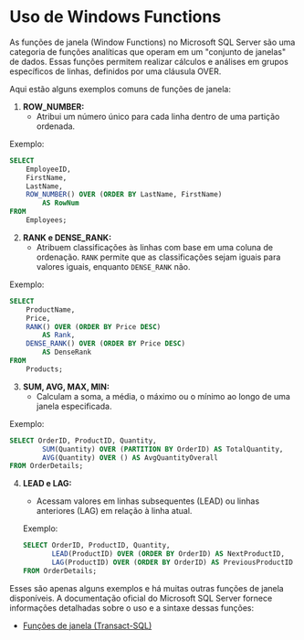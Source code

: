 # Uso de Windows Functions

As funções de janela (Window Functions) no Microsoft SQL Server são uma categoria de funções analíticas que operam em um "conjunto de janelas" de dados. Essas funções permitem realizar cálculos e análises em grupos específicos de linhas, definidos por uma cláusula OVER.

Aqui estão alguns exemplos comuns de funções de janela:

1. **ROW_NUMBER:**
   - Atribui um número único para cada linha dentro de uma partição ordenada.

Exemplo:
```sql
SELECT 
    EmployeeID, 
    FirstName, 
    LastName, 
    ROW_NUMBER() OVER (ORDER BY LastName, FirstName) 
        AS RowNum
FROM 
    Employees;
```

2. **RANK e DENSE_RANK:**
   - Atribuem classificações às linhas com base em uma coluna de ordenação. `RANK` permite que as classificações sejam iguais para valores iguais, enquanto `DENSE_RANK` não.

Exemplo:
```sql
SELECT 
    ProductName, 
    Price,
    RANK() OVER (ORDER BY Price DESC) 
        AS Rank,
    DENSE_RANK() OVER (ORDER BY Price DESC) 
        AS DenseRank
FROM 
    Products;
```

3. **SUM, AVG, MAX, MIN:**
   - Calculam a soma, a média, o máximo ou o mínimo ao longo de uma janela especificada.

Exemplo:
```sql
SELECT OrderID, ProductID, Quantity,
        SUM(Quantity) OVER (PARTITION BY OrderID) AS TotalQuantity,
        AVG(Quantity) OVER () AS AvgQuantityOverall
FROM OrderDetails;
```

4. **LEAD e LAG:**
   - Acessam valores em linhas subsequentes (LEAD) ou linhas anteriores (LAG) em relação à linha atual.

   Exemplo:
   ```sql
   SELECT OrderID, ProductID, Quantity,
          LEAD(ProductID) OVER (ORDER BY OrderID) AS NextProductID,
          LAG(ProductID) OVER (ORDER BY OrderID) AS PreviousProductID
   FROM OrderDetails;
   ```

Esses são apenas alguns exemplos e há muitas outras funções de janela disponíveis. A documentação oficial do Microsoft SQL Server fornece informações detalhadas sobre o uso e a sintaxe dessas funções:

- [Funções de janela (Transact-SQL)](https://docs.microsoft.com/en-us/sql/t-sql/functions/window-functions-transact-sql)